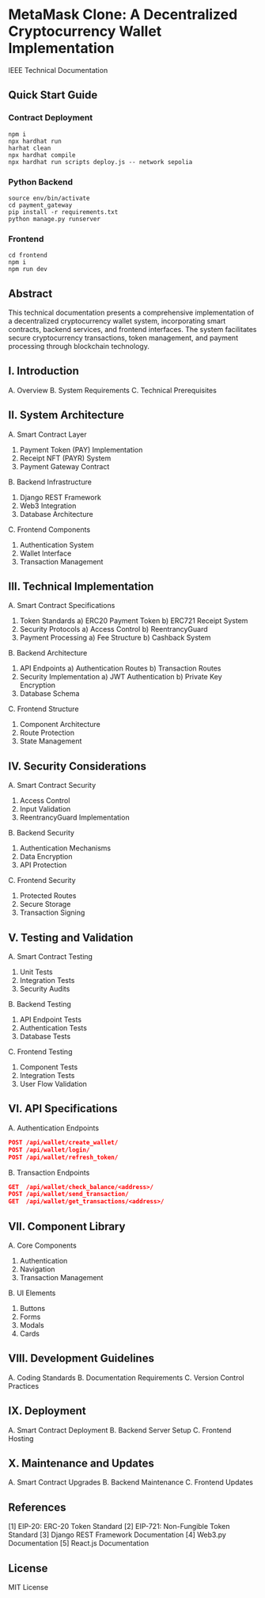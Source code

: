 # MetaMask Clone: A Decentralized Cryptocurrency Wallet Implementation
IEEE Technical Documentation

## Quick Start Guide

### Contract Deployment
```
npm i
npx hardhat run
harhat clean
npx hardhat compile
npx hardhat run scripts deploy.js -- network sepolia
```

### Python Backend
```
source env/bin/activate
cd payment_gateway
pip install -r requirements.txt
python manage.py runserver
```

### Frontend
```
cd frontend
npm i
npm run dev
```

## Abstract
This technical documentation presents a comprehensive implementation of a decentralized cryptocurrency wallet system, incorporating smart contracts, backend services, and frontend interfaces. The system facilitates secure cryptocurrency transactions, token management, and payment processing through blockchain technology.

## I. Introduction
A. Overview
B. System Requirements
C. Technical Prerequisites

## II. System Architecture
A. Smart Contract Layer
   1) Payment Token (PAY) Implementation
   2) Receipt NFT (PAYR) System
   3) Payment Gateway Contract

B. Backend Infrastructure
   1) Django REST Framework
   2) Web3 Integration
   3) Database Architecture

C. Frontend Components
   1) Authentication System
   2) Wallet Interface
   3) Transaction Management

## III. Technical Implementation

A. Smart Contract Specifications
   1) Token Standards
      a) ERC20 Payment Token
      b) ERC721 Receipt System
   2) Security Protocols
      a) Access Control
      b) ReentrancyGuard
   3) Payment Processing
      a) Fee Structure
      b) Cashback System

B. Backend Architecture
   1) API Endpoints
      a) Authentication Routes
      b) Transaction Routes
   2) Security Implementation
      a) JWT Authentication
      b) Private Key Encryption
   3) Database Schema

C. Frontend Structure
   1) Component Architecture
   2) Route Protection
   3) State Management

## IV. Security Considerations

A. Smart Contract Security
   1) Access Control
   2) Input Validation
   3) ReentrancyGuard Implementation

B. Backend Security
   1) Authentication Mechanisms
   2) Data Encryption
   3) API Protection

C. Frontend Security
   1) Protected Routes
   2) Secure Storage
   3) Transaction Signing

## V. Testing and Validation

A. Smart Contract Testing
   1) Unit Tests
   2) Integration Tests
   3) Security Audits

B. Backend Testing
   1) API Endpoint Tests
   2) Authentication Tests
   3) Database Tests

C. Frontend Testing
   1) Component Tests
   2) Integration Tests
   3) User Flow Validation

## VI. API Specifications

A. Authentication Endpoints
```json
POST /api/wallet/create_wallet/
POST /api/wallet/login/
POST /api/wallet/refresh_token/
```

B. Transaction Endpoints
```json
GET  /api/wallet/check_balance/<address>/
POST /api/wallet/send_transaction/
GET  /api/wallet/get_transactions/<address>/
```

## VII. Component Library

A. Core Components
   1) Authentication
   2) Navigation
   3) Transaction Management

B. UI Elements
   1) Buttons
   2) Forms
   3) Modals
   4) Cards

## VIII. Development Guidelines

A. Coding Standards
B. Documentation Requirements
C. Version Control Practices

## IX. Deployment

A. Smart Contract Deployment
B. Backend Server Setup
C. Frontend Hosting

## X. Maintenance and Updates

A. Smart Contract Upgrades
B. Backend Maintenance
C. Frontend Updates

## References

[1] EIP-20: ERC-20 Token Standard
[2] EIP-721: Non-Fungible Token Standard
[3] Django REST Framework Documentation
[4] Web3.py Documentation
[5] React.js Documentation

## License
MIT License